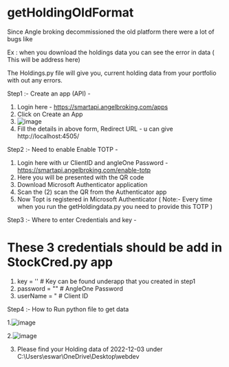 # getHoldingOldFormat

Since Angle broking decommissioned the old platform there were a lot of bugs like 

Ex : when you download the holdings data you can see the error in data ( This will be address here)

The Holdings.py file will give you, current holding data from your portfolio with out any errors. 

Step1 :-  Create an app (API) -

  1. Login here - https://smartapi.angelbroking.com/apps
  2. Click on Create an App
  3. ![image](https://user-images.githubusercontent.com/53943052/205432249-959e5eb7-27f6-4bbc-95d9-a46abef5012e.png)
  4. Fill the details in above form, Redirect URL - u can give http://localhost:4505/
  
Step2 :- Need to enable Enable TOTP - 

  1. Login here with ur ClientID and angleOne Password - https://smartapi.angelbroking.com/enable-totp
  2. Here you will be presented with the QR code 
  3. Download Microsoft Authenticator application 
  4. Scan the (2) scan the QR from the Authenticator app 
  5. Now Topt is registered in  Microsoft Authenticator
  ( Note:- Every time when you run the getHoldingdata.py you need to provide this TOTP ) 
  
Step3 :- Where to enter Credentials and key -
  # These 3 credentials should be add in StockCred.py app 
  1. key = ''      # Key can be found underapp that you created in step1
  2. password = "" # AngleOne Password
  3. userName  = " # Client ID
 

Step4 :- How to Run python file to get data 

  1.![image](https://user-images.githubusercontent.com/53943052/205432867-28611355-ae0c-44df-a532-a8bc08915ccf.png)
  
  2.![image](https://user-images.githubusercontent.com/53943052/205432907-1debed5b-7963-41a8-97fb-e6d0f8becdac.png)
  
  3. Please find your Holding data of 2022-12-03 under C:\Users\eswar\OneDrive\Desktop\webdev


  


